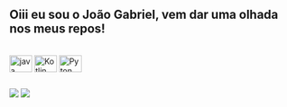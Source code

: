 ## Oiii eu sou o João Gabriel, vem dar uma olhada nos meus repos!

<div style="display: inline_block"><br>
  <img align="center" alt="java" height="30" width="40" src="https://upload.wikimedia.org/wikipedia/pt/3/30/Java_programming_language_logo.svg">
  <img align="center" alt="Kotlin" height="30" width="40" src="https://upload.wikimedia.org/wikipedia/commons/0/06/Kotlin_Icon.svg">
   <img align="center" alt="Pyton" height="30" width="40" src="https://brandslogos.com/wp-content/uploads/images/large/python-logo.png">
</div>
  
  ##
 
<div> 
  <a href = "mailto:joaocapitaneo@gmail.com"><img src="https://img.shields.io/badge/-Gmail-%23333?style=for-the-badge&logo=gmail&logoColor=white" target="_blank"></a>
  <a href="https://www.linkedin.com/in/jo%C3%A3o-gabriel-c-0a509a13b/" target="_blank"><img src="https://img.shields.io/badge/-LinkedIn-%230077B5?style=for-the-badge&logo=linkedin&logoColor=white" target="_blank"></a> 
</div>
